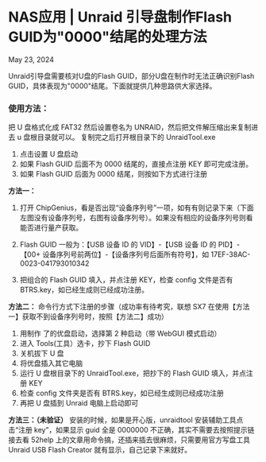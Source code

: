 # NAS应用 | Unraid 引导盘制作Flash GUID为"0000"结尾的处理方法

May 23, 2024

Unraid引导盘需要核对U盘的Flash GUID，部分U盘在制作时无法正确识别Flash GUID，具体表现为"0000"结尾。下面就提供几种思路供大家选择。

### 使用方法：

把 U 盘格式化成 FAT32 然后设置卷名为 UNRAID，然后把文件解压缩出来复制进去 u 盘根目录就可以。
复制完之后打开根目录下的 UnraidTool.exe

1. 点击设置 U 盘启动
2. 如果 Flash GUID 后面不为 0000 结尾的，直接点注册 KEY 即可完成注册。
3. 如果 Flash GUID 后面为 0000 结尾，则按如下方式进行注册

**方法一：**

1. 打开 ChipGenius，看是否出现“设备序列号”一项，如有有则记录下来（下面左图没有设备序列号，右图有设备序列号）。如果没有相应的设备序列号则看能否进行量产获取。

1. Flash GUID 一般为：【USB 设备 ID 的 VID】-【USB 设备 ID 的 PID】-【00+ 设备序列号前两位】-【设备序列号后面所有符号】，如 17EF-38AC-0023-041793010342
2. 把组合的 Flash GUID 填入，并点注册 KEY，检查 config 文件是否有 BTRS.key，如已经生成则已经成功注册。

**方法二：**
命令行方式下注册的步骤（成功率有待考究，联想 SX7 在使用【方法一】获取不到设备序列号时，按照【方法二】成功）

1. 用制作 了的优盘启动，选择第 2 种启动（带 WebGUI 模式启动）
2. 进入 Tools(工具）选卡，抄下 Flash GUID
3. 关机拔下 U 盘
4. 将优盘插入其它电脑
5. 运行 U 盘根目录下的 UnraidTool.exe，把抄下的 Flash GUID 填入，并点注册 KEY
6. 检查 config 文件夹是否有 BTRS.key，如已经生成则已经成功注册
7. 再把 U 盘插到 Unraid 电脑上启动即可

**方法三：（未验证）**
安装的时候，如果是开心版，unraidtool 安装辅助工具点击“注册 key”，如果显示 guid 全是 0000000 不正确，其实不需要去按照提示链接去看 52help 上的文章用命令搞，还插来插去很麻烦，只需要用官方写盘工具 Unraid USB Flash Creator 就有显示，自己记录下来就好。